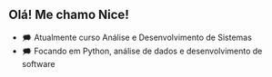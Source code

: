 ## Olá! Me chamo Nice!

- 🗯 Atualmente curso Análise e Desenvolvimento de Sistemas
- 🗯 Focando em Python, análise de dados e desenvolvimento de software
